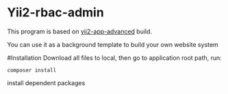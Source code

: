 # Yii2-rbac-admin
This program is based on [yii2-app-advanced](https://github.com/yiisoft/yii2-app-advanced) build.

You can use it as a background template to build your own website system

#Installation
Download all files to local, then go to application root path, run:

```
composer install
```

install dependent packages